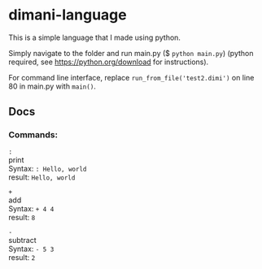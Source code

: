 # dimani-language
This is a simple language that I made using python.  

Simply navigate to the folder and run main.py ($ `python main.py`) (python required, see https://python.org/download for instructions).  

For command line interface, replace `run_from_file('test2.dimi')` on line 80 in main.py with `main()`.  

## Docs
### Commands:
`:`  
print  
Syntax: `: Hello, world`  
result: `Hello, world`  

`+`  
add  
Syntax: `+ 4 4`  
result: `8`  

`-`  
subtract  
Syntax: `- 5 3`  
result: `2`  
